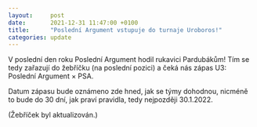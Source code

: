 ```yaml
---
layout:     post
date:       2021-12-31 11:47:00 +0100
title:      "Poslední Argument vstupuje do turnaje Uroboros!"
categories: update
---
```


V poslední den roku Poslední Argument hodil rukavici Pardubákům!
Tím se tedy zařazují do žebříčku (na&nbsp;poslední pozici) a čeká nás zápas U3: Poslední Argument × PSA.

Datum zápasu bude oznámeno zde hned, jak se týmy dohodnou, nicméně to bude do 30 dní, jak praví pravidla, tedy nejpozději 30.1.2022.

(Žebříček byl aktualizován.)

